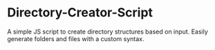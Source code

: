 # Directory-Creator-Script
A simple JS script to create directory structures based on input. Easily generate folders and files with a custom syntax.
